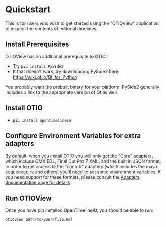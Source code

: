 # Quickstart

This is for users who wish to get started using the "OTIOView" application to inspect the contents of editorial timelines.

## Install Prerequisites

OTIOView has an additional prerequisite to OTIO:

- Try `pip install PySide2`
- If that doesn't work, try downloading PySide2 here: <a href="https://wiki.qt.io/Qt_for_Python" target="_blank">https://wiki.qt.io/Qt_for_Python</a>

You probably want the prebuilt binary for your platform.  PySide2 generally includes a link to the appropriate version of Qt as well.

## Install OTIO

- `pip install opentimelineio`

## Configure Environment Variables for extra adapters

By default, when you install OTIO you will only get the "Core" adapters, which include CMX EDL, Final Cut Pro 7 XML, and the built in JSON format.  In order to get access to the "contrib" adapters (which includes the maya sequencer, rv and others) you'll need to set some environment variables.  If you need support for these formats, please consult the 
<a href="https://opentimelineio.readthedocs.io/en/latest/tutorials/adapters.html" target="_blank"> Adapters documentation page for details</a>

## Run OTIOView

Once you have pip installed OpenTimelineIO, you should be able to run:

    otioview path/to/your/file.edl